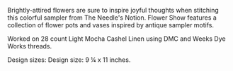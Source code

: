 Brightly-attired flowers are sure to inspire joyful thoughts when stitching this colorful sampler from The Needle's Notion. Flower Show features a collection of flower pots and vases inspired by antique sampler motifs.

Worked on 28 count Light Mocha Cashel Linen using DMC and Weeks Dye Works threads.

Design sizes: Design size: 9 ¼ x 11 inches.
